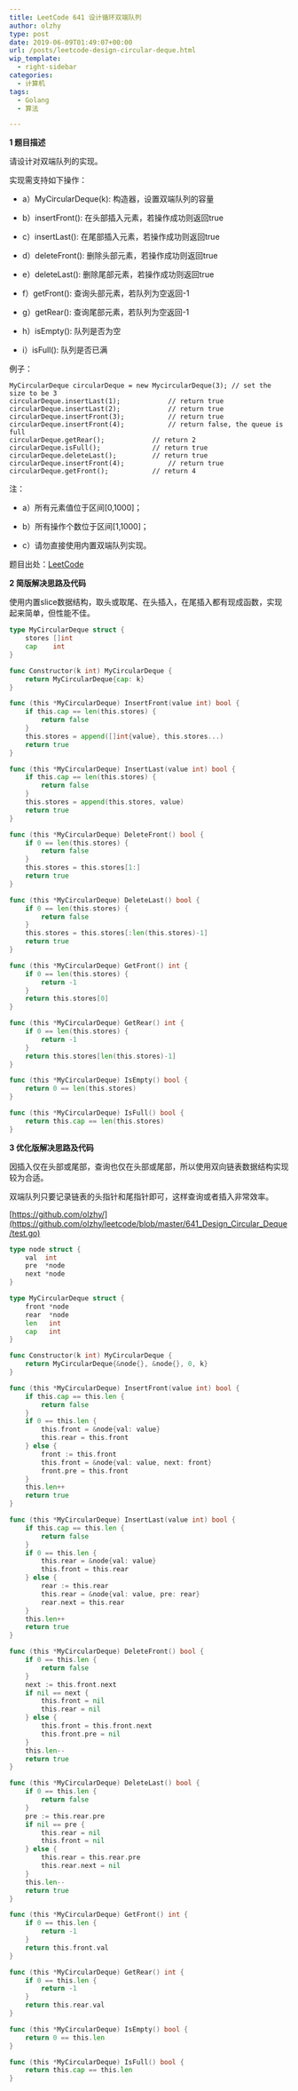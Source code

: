 ```yaml
---
title: LeetCode 641 设计循环双端队列
author: olzhy
type: post
date: 2019-06-09T01:49:07+00:00
url: /posts/leetcode-design-circular-deque.html
wip_template:
  - right-sidebar
categories:
  - 计算机
tags:
  - Golang
  - 算法

---
```

**1 题目描述**
  
请设计对双端队列的实现。
  
实现需支持如下操作：
  
- a）MyCircularDeque(k): 构造器，设置双端队列的容量
  
- b）insertFront(): 在头部插入元素，若操作成功则返回true
  
- c）insertLast(): 在尾部插入元素，若操作成功则返回true
  
- d）deleteFront(): 删除头部元素，若操作成功则返回true
  
- e）deleteLast(): 删除尾部元素，若操作成功则返回true
  
- f）getFront(): 查询头部元素，若队列为空返回-1
  
- g）getRear(): 查询尾部元素，若队列为空返回-1
  
- h）isEmpty(): 队列是否为空
  
- i）isFull(): 队列是否已满

例子：

```
MyCircularDeque circularDeque = new MycircularDeque(3); // set the size to be 3
circularDeque.insertLast(1);			// return true
circularDeque.insertLast(2);			// return true
circularDeque.insertFront(3);			// return true
circularDeque.insertFront(4);			// return false, the queue is full
circularDeque.getRear();  			// return 2
circularDeque.isFull();				// return true
circularDeque.deleteLast();			// return true
circularDeque.insertFront(4);			// return true
circularDeque.getFront();			// return 4
```

注：
  
- a）所有元素值位于区间[0,1000]；
  
- b）所有操作个数位于区间[1,1000]；
  
- c）请勿直接使用内置双端队列实现。

题目出处：[LeetCode](https://leetcode.com/problems/design-circular-deque/)

**2 简版解决思路及代码**
  
使用内置slice数据结构，取头或取尾、在头插入，在尾插入都有现成函数，实现起来简单，但性能不佳。

```go
type MyCircularDeque struct {
    stores []int
    cap    int
}

func Constructor(k int) MyCircularDeque {
    return MyCircularDeque{cap: k}
}

func (this *MyCircularDeque) InsertFront(value int) bool {
    if this.cap == len(this.stores) {
        return false
    }
    this.stores = append([]int{value}, this.stores...)
    return true
}

func (this *MyCircularDeque) InsertLast(value int) bool {
    if this.cap == len(this.stores) {
        return false
    }
    this.stores = append(this.stores, value)
    return true
}

func (this *MyCircularDeque) DeleteFront() bool {
    if 0 == len(this.stores) {
        return false
    }
    this.stores = this.stores[1:]
    return true
}

func (this *MyCircularDeque) DeleteLast() bool {
    if 0 == len(this.stores) {
        return false
    }
    this.stores = this.stores[:len(this.stores)-1]
    return true
}

func (this *MyCircularDeque) GetFront() int {
    if 0 == len(this.stores) {
        return -1
    }
    return this.stores[0]
}

func (this *MyCircularDeque) GetRear() int {
    if 0 == len(this.stores) {
        return -1
    }
    return this.stores[len(this.stores)-1]
}

func (this *MyCircularDeque) IsEmpty() bool {
    return 0 == len(this.stores)
}

func (this *MyCircularDeque) IsFull() bool {
    return this.cap == len(this.stores)
}
```

**3 优化版解决思路及代码**
  
因插入仅在头部或尾部，查询也仅在头部或尾部，所以使用双向链表数据结构实现较为合适。
  
双端队列只要记录链表的头指针和尾指针即可，这样查询或者插入非常效率。
  
[https://github.com/olzhy/](https://github.com/olzhy/leetcode/blob/master/641_Design_Circular_Deque/test.go)

```go
type node struct {
    val  int
    pre  *node
    next *node
}

type MyCircularDeque struct {
    front *node
    rear  *node
    len   int
    cap   int
}

func Constructor(k int) MyCircularDeque {
    return MyCircularDeque{&node{}, &node{}, 0, k}
}

func (this *MyCircularDeque) InsertFront(value int) bool {
    if this.cap == this.len {
        return false
    }
    if 0 == this.len {
        this.front = &node{val: value}
        this.rear = this.front
    } else {
        front := this.front
        this.front = &node{val: value, next: front}
        front.pre = this.front
    }
    this.len++
    return true
}

func (this *MyCircularDeque) InsertLast(value int) bool {
    if this.cap == this.len {
        return false
    }
    if 0 == this.len {
        this.rear = &node{val: value}
        this.front = this.rear
    } else {
        rear := this.rear
        this.rear = &node{val: value, pre: rear}
        rear.next = this.rear
    }
    this.len++
    return true
}

func (this *MyCircularDeque) DeleteFront() bool {
    if 0 == this.len {
        return false
    }
    next := this.front.next
    if nil == next {
        this.front = nil
        this.rear = nil
    } else {
        this.front = this.front.next
        this.front.pre = nil
    }
    this.len--
    return true
}

func (this *MyCircularDeque) DeleteLast() bool {
    if 0 == this.len {
        return false
    }
    pre := this.rear.pre
    if nil == pre {
        this.rear = nil
        this.front = nil
    } else {
        this.rear = this.rear.pre
        this.rear.next = nil
    }
    this.len--
    return true
}

func (this *MyCircularDeque) GetFront() int {
    if 0 == this.len {
        return -1
    }
    return this.front.val
}

func (this *MyCircularDeque) GetRear() int {
    if 0 == this.len {
        return -1
    }
    return this.rear.val
}

func (this *MyCircularDeque) IsEmpty() bool {
    return 0 == this.len
}

func (this *MyCircularDeque) IsFull() bool {
    return this.cap == this.len
}
```